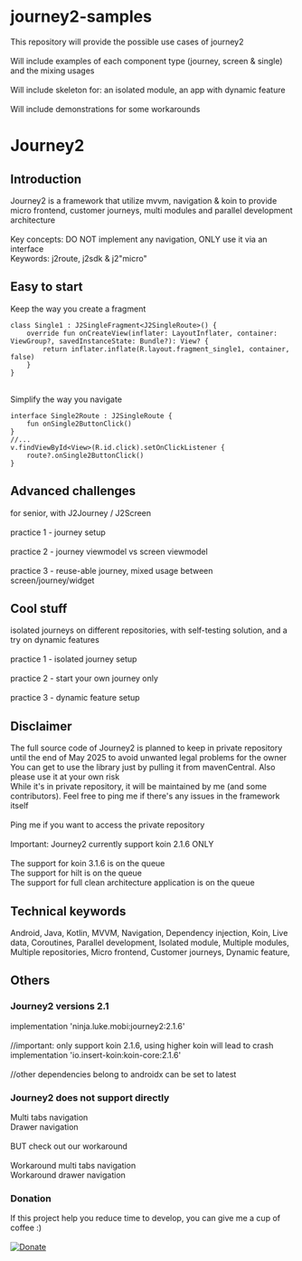 # journey2-samples
This repository will provide the possible use cases of journey2\
\
Will include examples of each component type (journey, screen & single) and the mixing usages\
\
Will include skeleton for: an isolated module, an app with dynamic feature\
\
Will include demonstrations for some workarounds 

# Journey2
## Introduction
Journey2 is a framework that utilize mvvm, navigation & koin to provide micro frontend, customer journeys, multi modules and parallel development architecture\
\
Key concepts: DO NOT implement any navigation, ONLY use it via an interface\
Keywords: j2route, j2sdk & j2"micro"


## Easy to start
Keep the way you create a fragment
```
class Single1 : J2SingleFragment<J2SingleRoute>() {
    override fun onCreateView(inflater: LayoutInflater, container: ViewGroup?, savedInstanceState: Bundle?): View? {
        return inflater.inflate(R.layout.fragment_single1, container, false)
    }
}
```
\
Simplify the way you navigate
```
interface Single2Route : J2SingleRoute {
    fun onSingle2ButtonClick()
}
//...
v.findViewById<View>(R.id.click).setOnClickListener {
    route?.onSingle2ButtonClick()
}
```

## Advanced challenges
for senior, with J2Journey / J2Screen\
\
practice 1 - journey setup\
\
practice 2 - journey viewmodel vs screen viewmodel\
\
practice 3 - reuse-able journey, mixed usage between screen/journey/widget


## Cool stuff
isolated journeys on different repositories, with self-testing solution, and a try on dynamic features\
\
practice 1 - isolated journey setup\
\
practice 2 - start your own journey only\
\
practice 3 - dynamic feature setup 


## Disclaimer
The full source code of Journey2 is planned to keep in private repository until the end of May 2025 to avoid unwanted legal problems for the owner\
You can get to use the library just by pulling it from mavenCentral. Also please use it at your own risk\
While it's in private repository, it will be maintained by me (and some contributors). Feel free to ping me if there's any issues in the framework itself\
\
Ping me if you want to access the private repository\
\
Important: Journey2 currently support koin 2.1.6 ONLY\
\
The support for koin 3.1.6 is on the queue\
The support for hilt is on the queue\
The support for full clean architecture application is on the queue


## Technical keywords
Android, Java, Kotlin, MVVM, Navigation, Dependency injection, Koin, Live data, Coroutines, Parallel development, Isolated module, Multiple modules, Multiple repositories, Micro frontend, Customer journeys, Dynamic feature, 


## Others
### Journey2 versions 2.1
implementation 'ninja.luke.mobi:journey2:2.1.6'\
\
//important: only support koin 2.1.6, using higher koin will lead to crash\
implementation 'io.insert-koin:koin-core:2.1.6'\
\
//other dependencies belong to androidx can be set to latest

### Journey2 does not support directly
Multi tabs navigation\
Drawer navigation\
\
BUT check out our workaround\
\
Workaround multi tabs navigation\
Workaround drawer navigation

### Donation
If this project help you reduce time to develop, you can give me a cup of coffee :) \
\
[![Donate](https://img.shields.io/badge/Donate-PayPal-green.svg)](https://www.paypal.com/paypalme/lukeninja)

